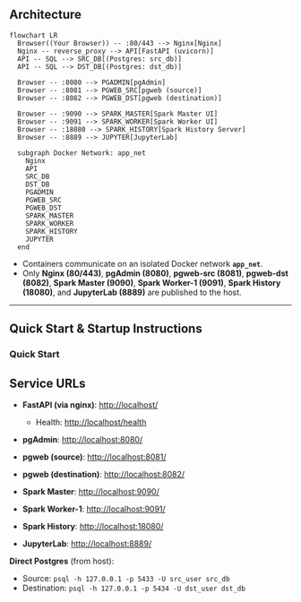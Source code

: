 ## Architecture

```mermaid
flowchart LR
  Browser((Your Browser)) -- :80/443 --> Nginx[Nginx]
  Nginx -- reverse_proxy --> API[FastAPI (uvicorn)]
  API -- SQL --> SRC_DB[(Postgres: src_db)]
  API -- SQL --> DST_DB[(Postgres: dst_db)]

  Browser -- :8080 --> PGADMIN[pgAdmin]
  Browser -- :8081 --> PGWEB_SRC[pgweb (source)]
  Browser -- :8082 --> PGWEB_DST[pgweb (destination)]

  Browser -- :9090 --> SPARK_MASTER[Spark Master UI]
  Browser -- :9091 --> SPARK_WORKER[Spark Worker UI]
  Browser -- :18080 --> SPARK_HISTORY[Spark History Server]
  Browser -- :8889 --> JUPYTER[JupyterLab]

  subgraph Docker Network: app_net
    Nginx
    API
    SRC_DB
    DST_DB
    PGADMIN
    PGWEB_SRC
    PGWEB_DST
    SPARK_MASTER
    SPARK_WORKER
    SPARK_HISTORY
    JUPYTER
  end
```

* Containers communicate on an isolated Docker network **`app_net`**.
* Only **Nginx (80/443)**, **pgAdmin (8080)**, **pgweb-src (8081)**, **pgweb-dst (8082)**, **Spark Master (9090)**, **Spark Worker-1 (9091)**, **Spark History (18080)**, and **JupyterLab (8889)** are published to the host.

---

## Quick Start & Startup Instructions

### Quick Start

## Service URLs

* **FastAPI (via nginx)**: [http://localhost/](http://localhost/)

  * Health: [http://localhost/health](http://localhost/health)
* **pgAdmin**: [http://localhost:8080/](http://localhost:8080/)
* **pgweb (source)**: [http://localhost:8081/](http://localhost:8081/)
* **pgweb (destination)**: [http://localhost:8082/](http://localhost:8082/)
* **Spark Master**: [http://localhost:9090/](http://localhost:9090/)
* **Spark Worker-1**: [http://localhost:9091/](http://localhost:9091/)
* **Spark History**: [http://localhost:18080/](http://localhost:18080/)
* **JupyterLab**: [http://localhost:8889/](http://localhost:8889/)

**Direct Postgres** (from host):

* Source: `psql -h 127.0.0.1 -p 5433 -U src_user src_db`
* Destination: `psql -h 127.0.0.1 -p 5434 -U dst_user dst_db`
